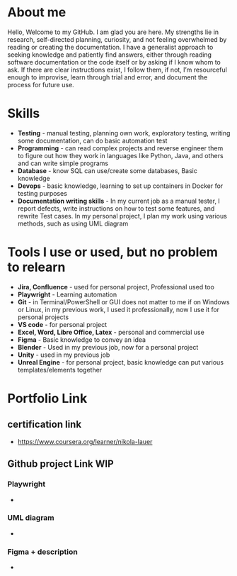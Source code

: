# About me
Hello, Welcome to my GitHub. I am glad you are here.
My strengths lie in research, self-directed planning, curiosity, and not feeling overwhelmed by reading or creating the documentation. 
I have a generalist approach to seeking knowledge and patiently find answers, either through reading software documentation or the code itself or by asking if I know whom to ask. 
If there are clear instructions exist, I follow them, if not, I’m resourceful enough to improvise, learn through trial and error, and document the process for future use.

# Skills
- **Testing** - manual testing, planning own work, exploratory testing, writing some documentation, can do basic automation test
- **Programming** - can read complex projects and reverse engineer them to figure out how they work in languages like Python, Java, and others and can write simple programs 
- **Database** - know SQL can use/create some databases, Basic knowledge
- **Devops** - basic knowledge, learning to set up containers in Docker for testing purposes
- **Documentation writing skills** - In my current job as a manual tester, I report defects, write instructions on how to test some features, and rewrite Test cases. In my personal project, I plan my work using various methods, such as using UML diagram
  
# Tools I use or used, but no problem to relearn
- **Jira, Confluence** - used for personal project, Professional used too
- **Playwright** - Learning automation
- **Git** - in Terminal/PowerShell or GUI does not matter to me if on Windows or Linux, in my previous work, I used it professionally, now I use it for personal projects
- **VS code** - for personal project
- **Excel, Word, Libre Office, Latex** - personal and commercial use
- **Figma** - Basic knowledge to convey an idea
- **Blender** - Used in my previous job, now for a  personal project
- **Unity** - used in my previous job
- **Unreal Engine** - for personal project, basic knowledge can put various templates/elements together 
  
# Portfolio Link
## certification link
- https://www.coursera.org/learner/nikola-lauer

## Github project Link WIP
### Playwright
- 
### UML diagram
- 
### Figma + description
- 

